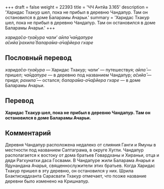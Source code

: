 +++
draft = false
weight = 22393
title = 'ЧЧ Антйа 3.165'
description = 'Харидас Тхакур шел, пока не прибыл в деревню Чандапур. Там он остановился в доме Баларамы Ачарьи.'
summary = 'Харидас Тхакур шел, пока не прибыл в деревню Чандапур. Там он остановился в доме Баларамы Ачарьи.'
+++

_харида̄са-т̣ха̄кура чали’ а̄ила̄ ча̄ндапуре  
а̄сийа̄ рахила̄ балара̄ма-а̄ча̄рйера гхаре_

## Пословный перевод

_харида̄са_\-_т̣ха̄кура_ — Харидас Тхакур; _чали’_ — путешествуя; _а̄ила̄_ — пришел; _ча̄ндапуре_ — в деревню под названием Чандапур; _а̄сийа̄_ — придя; _рахила̄_ — остался; _балара̄ма_\-_а̄ча̄рйера_ _гхаре_ — в доме Баларамы Ачарьи.

## Перевод

**Харидас Тхакур шел, пока не прибыл в деревню Чандапур. Там он остановился в доме Баларамы Ачарьи.**

## Комментарий

Деревня Чандапур расположена недалеко от слияния Ганги и Ямуны в местности под названием Саптаграма, в округе Хугли. Чандапур располагается к востоку от дома братьев Говардханы и Хираньи, отца и дяди Рагхунатхи даса Госвами. В Чандапуре жили Баларама Ачарья и Ядунандана Ачарья, священнослужители этих братьев. Когда Харидас Тхакур пришел в эту деревню, он остановился у них. Шрила Бхактисиддханта Сарасвати Тхакур отмечает, что позже название деревни было изменено на Кришнапур.
